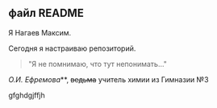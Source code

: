 ## файл README ##

Я Нагаев Максим.

Сегодня я настраиваю репозиторий.

> "Я не помнимаю, что тут непонимать..."

*О.И. Ефремова***, ~~ведьма~~ учитель химии из Гимназии №3


gfghdgjffjh

